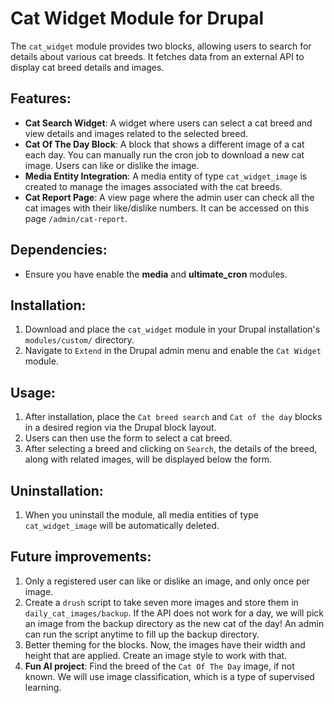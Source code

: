 # Cat Widget Module for Drupal

The `cat_widget` module provides two blocks, allowing users to search for details about various cat breeds. It fetches data from an external API to display cat breed details and images.

## Features:

- **Cat Search Widget**: A widget where users can select a cat breed and view details and images related to the selected breed.
- **Cat Of The Day Block**: A block that shows a different image of a cat each day. You can manually run the cron job to download a new cat image. Users can like or dislike the image.
- **Media Entity Integration**: A media entity of type `cat_widget_image` is created to manage the images associated with the cat breeds.
- **Cat Report Page**: A view page where the admin user can check all the cat images with their like/dislike numbers. It can be accessed on this page `/admin/cat-report`.

## Dependencies:

- Ensure you have enable the **media** and **ultimate_cron** modules.

## Installation:

1. Download and place the `cat_widget` module in your Drupal installation's `modules/custom/` directory.
2. Navigate to `Extend` in the Drupal admin menu and enable the `Cat Widget` module.

## Usage:

1. After installation, place the `Cat breed search` and `Cat of the day` blocks in a desired region via the Drupal block layout.
2. Users can then use the form to select a cat breed.
3. After selecting a breed and clicking on `Search`, the details of the breed, along with related images, will be displayed below the form.

## Uninstallation:

1. When you uninstall the module, all media entities of type `cat_widget_image` will be automatically deleted.

## Future improvements:
1. Only a registered user can like or dislike an image, and only once per image.
2. Create a `drush` script to take seven more images and store them in `daily_cat_images/backup`. If the API does not work for a day, we will pick an image from the backup directory as the new cat of the day! An admin can run the script anytime to fill up the backup directory.
3. Better theming for the blocks. Now, the images have their width and height that are applied. Create an image style to work with that.
4. **Fun AI project**: Find the breed of the `Cat Of The Day` image, if not known. We will use image classification, which is a type of supervised learning.
